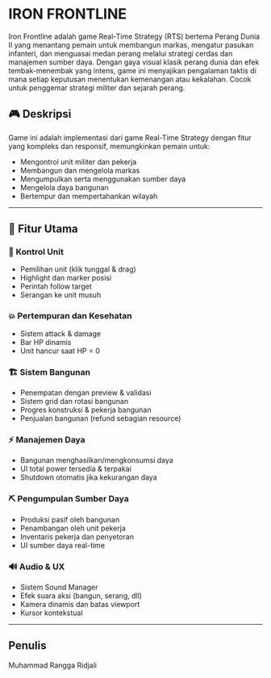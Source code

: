 # IRON FRONTLINE

Iron Frontline adalah game Real-Time Strategy (RTS) bertema Perang Dunia II yang menantang pemain untuk membangun markas, mengatur pasukan infanteri, dan menguasai medan perang melalui strategi cerdas dan manajemen sumber daya. Dengan gaya visual klasik perang dunia dan efek tembak-menembak yang intens, game ini menyajikan pengalaman taktis di mana setiap keputusan menentukan kemenangan atau kekalahan. Cocok untuk penggemar strategi militer dan sejarah perang.

## 🎮 Deskripsi

Game ini adalah implementasi dari game Real-Time Strategy dengan fitur yang kompleks dan responsif, memungkinkan pemain untuk:

- Mengontrol unit militer dan pekerja
- Membangun dan mengelola markas
- Mengumpulkan serta menggunakan sumber daya
- Mengelola daya bangunan
- Bertempur dan mempertahankan wilayah

---

## 🚀 Fitur Utama

### 🎯 Kontrol Unit
- Pemilihan unit (klik tunggal & drag)
- Highlight dan marker posisi
- Perintah follow target
- Serangan ke unit musuh

### 💥 Pertempuran dan Kesehatan
- Sistem attack & damage
- Bar HP dinamis
- Unit hancur saat HP = 0

### 🏗️ Sistem Bangunan
- Penempatan dengan preview & validasi
- Sistem grid dan rotasi bangunan
- Progres konstruksi & pekerja bangunan
- Penjualan bangunan (refund sebagian resource)

### ⚡ Manajemen Daya
- Bangunan menghasilkan/mengkonsumsi daya
- UI total power tersedia & terpakai
- Shutdown otomatis jika kekurangan daya

### ⛏️ Pengumpulan Sumber Daya
- Produksi pasif oleh bangunan
- Penambangan oleh unit pekerja
- Inventaris pekerja dan penyetoran
- UI sumber daya real-time

### 🔊 Audio & UX
- Sistem Sound Manager
- Efek suara aksi (bangun, serang, dll)
- Kamera dinamis dan batas viewport
- Kursor kontekstual

---

## Penulis
Muhammad Rangga Ridjali

